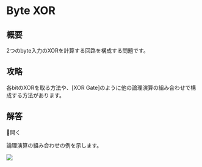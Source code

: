 # Byte XOR

## 概要

2つのbyte入力のXORを計算する回路を構成する問題です。

## 攻略

各bitのXORを取る方法や、[XOR Gate]のように他の論理演算の組み合わせで構成する方法があります。

## 解答

<div class="spoiler-controller material-icons">&#xE5CF;開く</div>
<div class="spoiler">

論理演算の組み合わせの例を示します。

![](https://gyazo.com/38c263aa0006dc53d07d29f2a0bd09d6.png)

</div>
